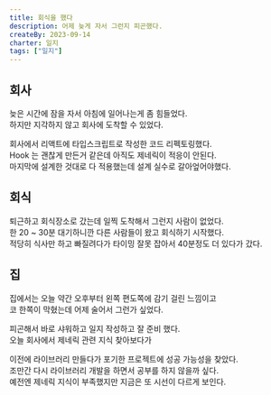 ```yaml
---
title: 회식을 했다
description: 어제 늦게 자서 그런지 피곤했다.
createBy: 2023-09-14
charter: 일지
tags: ["일지"]
---
```


## 회사

늦은 시간에 잠을 자서 아침에 일어나는게 좀 힘들었다.  
하지만 지각하지 않고 회사에 도착할 수 있었다.

회사에서 리액트에 타입스크립트로 작성한 코드 리펙토링했다.  
Hook 는 괜찮게 만든거 같은데 아직도 제네릭이 적응이 안된다.  
마지막에 설계한 것대로 다 적용했는데 설계 실수로 갈아엎어야했다.

## 회식

퇴근하고 회식장소로 갔는데 일찍 도착해서 그런지 사람이 없었다.  
한 20 ~ 30분 대기하니깐 다른 사람들이 왔고 회식하기 시작했다.  
적당히 식사만 하고 빠질려다가 타이밍 잘못 잡아서 40분정도 더 있다가 갔다.

## 집

집에서는 오늘 약간 오후부터 왼쪽 편도쪽에 감기 걸린 느낌이고  
코 한쪽이 막혔는데 어제 술어서 그런가 싶었다.

피곤해서 바로 샤워하고 일지 작성하고 잘 준비 했다.  
오늘 회사에서 제네릭 관련 지식 찾아보다가

이전에 라이브러리 만들다가 포기한 프로젝트에 성공 가능성을 찾았다.  
조만간 다시 라이브러리 개발을 하면서 공부를 하지 않을까 싶다.  
예전엔 제네릭 지식이 부족했지만 지금은 또 시선이 다르게 보인다.
